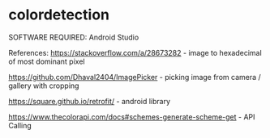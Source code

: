 # colordetection

SOFTWARE REQUIRED: Android Studio

References:
https://stackoverflow.com/a/28673282   - image to hexadecimal of most dominant pixel

https://github.com/Dhaval2404/ImagePicker - picking image from camera / gallery with cropping

https://square.github.io/retrofit/  - android library

https://www.thecolorapi.com/docs#schemes-generate-scheme-get  - API Calling

